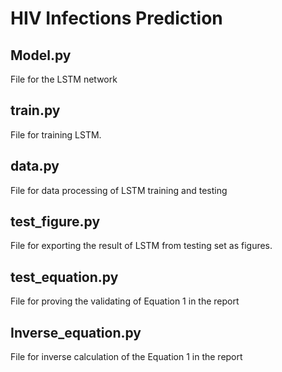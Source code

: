 # HIV Infections Prediction

## Model.py
File for the LSTM network

## train.py
File for training LSTM.

## data.py
File for data processing of LSTM training and testing

## test_figure.py
File for exporting the result of LSTM from testing set as figures.

## test_equation.py
File for proving the validating of Equation 1 in the report

## Inverse_equation.py
File for inverse calculation of the Equation 1 in the report

